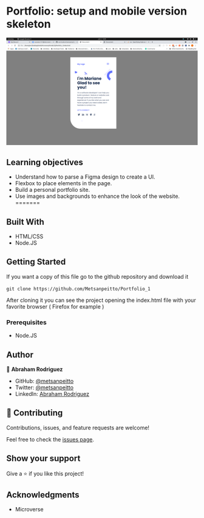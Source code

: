 # Portfolio: setup and mobile version skeleton

![Alt text](images/portfolio.png?raw=true "Optional Title")

## Learning objectives
- Understand how to parse a Figma design to create a UI.
- Flexbox to place elements in the page.
- Build a personal portfolio site.
- Use images and backgrounds to enhance the look of the website.
=======

## Built With

- HTML/CSS
- Node.JS

## Getting Started

If you want a copy of this file go to the github repository and download it

`git clone https://github.com/Metsanpeitto/Portfolio_1`

After cloning it you can see the project opening the index.html file with your favorite browser ( Firefox for example )


### Prerequisites

- Node.JS

## Author

👤 **Abraham Rodriguez**

- GitHub: [@metsanpeitto](https://github.com/Metsanpeitto)
- Twitter: [@metsanpeitto](https://twitter.com/home)
- LinkedIn: [Abraham Rodriguez](https://www.linkedin.com/in/abraham-rodriguez-3283a319a/)

## 🤝 Contributing

Contributions, issues, and feature requests are welcome!

Feel free to check the [issues page](../../issues/).

## Show your support

Give a ⭐️ if you like this project!

## Acknowledgments

- Microverse